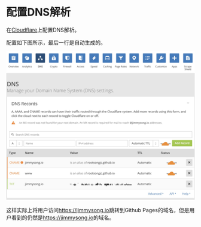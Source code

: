 # 配置DNS解析

在[Cloudflare](https://www.cloudflare.com/)上配置DNS解析。

配置如下图所示，最后一行是自动生成的。

![Cloudflare页面](../images/dns-jimmysong-cloudflare.jpg)

这样实际上将用户访问<https://jimmysong.io>跳转到Github Pages的域名，但是用户看到的仍然是<https://jimmysong.io>的域名。